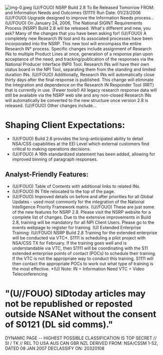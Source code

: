 ![img-0.jpeg](img-0.jpeg)
(U//FOUO) NSRP Build 2.8 To Be Released Tomorrow
FROM: and
Information Needs and Outcomes (S1111)
Run Date: 01/23/2006
(U//FOUO) Upgrade designed to improve the Information Needs process...
(U//FOUO) On January 24, 2006, The National SIGINT Requirements Process (NSRP) Build 2.8 will be released. What's different and new, you ask? Many of the changes that you have been asking for!
(U//FOUO) A completely new Research IN tool and its associated processes have been incorporated into the NSRP. This new tool will encompass the entire Research IN* process. Specific changes include assignment of Research INs to multiple Product Lines at once, generation of a response plan upon acceptance of the need, and tracking/publication of the responses via the National Producer Interface (NPI) Tool. Research INs will have their own status board in the NPI Tool, separating them from the standing and limited duration INs.
(U//FOUO) Additionally, Research INs will automatically close thirty days after the final response is published. This change will eliminate the integration and dependence on the Research IN Responder Tool (RRT) that is currently in use. (Fewer tools!) All legacy research response data will still be available via the NSRP web site and any non-closed Research INs will automatically be converted to the new structure once version 2.8 is released.
(U//FOUO) Other changes include...

# Shaping Client Expectations: 

- (U//FOUO) Build 2.8 provides the long-anticipated ability to detail NSA/CSS capabilities at the EEI Level which external customers find critical to making operations decisions.
- (U//FOUO) A 16th standardized statement has been added, allowing for improved binning of paragraph responses.


## Analyst-Friendly Features:

- (U//FOUO) Table of Contents with additional links to related INs.
- (U//FOUO) IN Title relocated to the top of the page.
- (U//FOUO) Improved details on before and after priorities for all Global Updates - used most commonly for the integration of the National Intelligence Priority Framework matrix.
(U//FOUO) These are just some of the new features for NSRP 2.8. Please visit the NSRP website for a complete list of changes. Due to the extensive improvements in Build 2.8, training will be mandatory for all NPI Client Users. Please go to the events webpage to register for training.
(U) Extended Enterprise Training:
(U//FOUO) NSRP Build 2.8 Training for the extended enterprise will be conducted via VTC*. S1111 is scheduling a pilot project with NSA/CSS TX for February. If the training goes well and is understandable via VTC, then S1111 will be coordinating with the S11 extended enterprise points of contact (POCs) to schedule their training. If the VTC is not the appropriate way to conduct this training, S1111 will then contact the appropriate POCs to work out what type of training is the most effective.
*(U) Note:
IN = Information Need
VTC = Video Teleconferencing

# "(U//FOUO) SIDtoday articles may not be republished or reposted outside NSANet without the consent of S0121 (DL sid comms)." 

DYNAMIC PAGE -- HIGHEST POSSIBLE CLASSIFICATION IS
TOP SECRET // SI / TK // REL TO USA AUS CAN GBR NZL
DERIVED FROM: NSA/CSSM 1-52, DATED 08 JAN 2007 DECLASSIFY ON: 20320108
